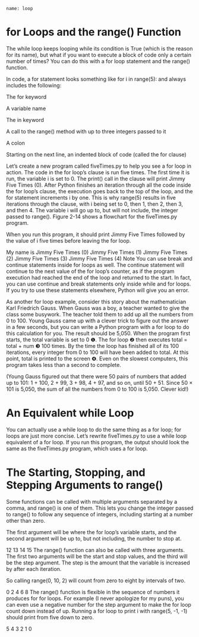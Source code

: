 ```ngMeta
name: loop
```
# for Loops and the range() Function
The while loop keeps looping while its condition is True (which is the reason for its name), but what if you want to execute a block of code only a certain number of times? You can do this with a for loop statement and the range() function.

In code, a for statement looks something like for i in range(5): and always includes the following:

The for keyword

A variable name

The in keyword

A call to the range() method with up to three integers passed to it

A colon

Starting on the next line, an indented block of code (called the for clause)

Let’s create a new program called fiveTimes.py to help you see a for loop in action.
The code in the for loop’s clause is run five times. The first time it is run, the variable i is set to 0. The print() call in the clause will print Jimmy Five Times (0). After Python finishes an iteration through all the code inside the for loop’s clause, the execution goes back to the top of the loop, and the for statement increments i by one. This is why range(5) results in five iterations through the clause, with i being set to 0, then 1, then 2, then 3, and then 4. The variable i will go up to, but will not include, the integer passed to range(). Figure 2-14 shows a flowchart for the fiveTimes.py program.



When you run this program, it should print Jimmy Five Times followed by the value of i five times before leaving the for loop.


My name is
Jimmy Five Times (0)
Jimmy Five Times (1)
Jimmy Five Times (2)
Jimmy Five Times (3)
Jimmy Five Times (4)
Note
You can use break and continue statements inside for loops as well. The continue statement will continue to the next value of the for loop’s counter, as if the program execution had reached the end of the loop and returned to the start. In fact, you can use continue and break statements only inside while and for loops. If you try to use these statements elsewhere, Python will give you an error.

As another for loop example, consider this story about the mathematician Karl Friedrich Gauss. When Gauss was a boy, a teacher wanted to give the class some busywork. The teacher told them to add up all the numbers from 0 to 100. Young Gauss came up with a clever trick to figure out the answer in a few seconds, but you can write a Python program with a for loop to do this calculation for you.
The result should be 5,050. When the program first starts, the total variable is set to 0 ❶. The for loop ❷ then executes total = total + num ❸ 100 times. By the time the loop has finished all of its 100 iterations, every integer from 0 to 100 will have been added to total. At this point, total is printed to the screen ❹. Even on the slowest computers, this program takes less than a second to complete.

(Young Gauss figured out that there were 50 pairs of numbers that added up to 101: 1 + 100, 2 + 99, 3 + 98, 4 + 97, and so on, until 50 + 51. Since 50 × 101 is 5,050, the sum of all the numbers from 0 to 100 is 5,050. Clever kid!)

# An Equivalent while Loop
You can actually use a while loop to do the same thing as a for loop; for loops are just more concise. Let’s rewrite fiveTimes.py to use a while loop equivalent of a for loop.
If you run this program, the output should look the same as the fiveTimes.py program, which uses a for loop.

# The Starting, Stopping, and Stepping Arguments to range()
Some functions can be called with multiple arguments separated by a comma, and range() is one of them. This lets you change the integer passed to range() to follow any sequence of integers, including starting at a number other than zero.

The first argument will be where the for loop’s variable starts, and the second argument will be up to, but not including, the number to stop at.


12
13
14
15
The range() function can also be called with three arguments. The first two arguments will be the start and stop values, and the third will be the step argument. The step is the amount that the variable is increased by after each iteration.

So calling range(0, 10, 2) will count from zero to eight by intervals of two.


0
2
4
6
8
The range() function is flexible in the sequence of numbers it produces for for loops. For example (I never apologize for my puns), you can even use a negative number for the step argument to make the for loop count down instead of up.
Running a for loop to print i with range(5, -1, -1) should print from five down to zero.


5
4
3
2
1
0

